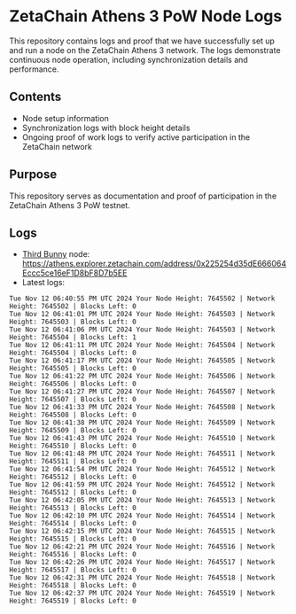 # ZetaChain Athens 3 PoW Node Logs
This repository contains logs and proof that we have successfully set up and run a node on the ZetaChain Athens 3 network. The logs demonstrate continuous node operation, including synchronization details and performance.

## Contents
- Node setup information
- Synchronization logs with block height details
- Ongoing proof of work logs to verify active participation in the ZetaChain network

## Purpose
This repository serves as documentation and proof of participation in the ZetaChain Athens 3 PoW testnet.

## Logs

- [Third Bunny](https://thirdbunny.xyz/) node: https://athens.explorer.zetachain.com/address/0x225254d35dE666064Eccc5ce16eF1D8bF8D7b5EE
- Latest logs:
```
Tue Nov 12 06:40:55 PM UTC 2024 Your Node Height: 7645502 | Network Height: 7645502 | Blocks Left: 0
Tue Nov 12 06:41:01 PM UTC 2024 Your Node Height: 7645503 | Network Height: 7645503 | Blocks Left: 0
Tue Nov 12 06:41:06 PM UTC 2024 Your Node Height: 7645503 | Network Height: 7645504 | Blocks Left: 1
Tue Nov 12 06:41:11 PM UTC 2024 Your Node Height: 7645504 | Network Height: 7645504 | Blocks Left: 0
Tue Nov 12 06:41:17 PM UTC 2024 Your Node Height: 7645505 | Network Height: 7645505 | Blocks Left: 0
Tue Nov 12 06:41:22 PM UTC 2024 Your Node Height: 7645506 | Network Height: 7645506 | Blocks Left: 0
Tue Nov 12 06:41:27 PM UTC 2024 Your Node Height: 7645507 | Network Height: 7645507 | Blocks Left: 0
Tue Nov 12 06:41:33 PM UTC 2024 Your Node Height: 7645508 | Network Height: 7645508 | Blocks Left: 0
Tue Nov 12 06:41:38 PM UTC 2024 Your Node Height: 7645509 | Network Height: 7645509 | Blocks Left: 0
Tue Nov 12 06:41:43 PM UTC 2024 Your Node Height: 7645510 | Network Height: 7645510 | Blocks Left: 0
Tue Nov 12 06:41:48 PM UTC 2024 Your Node Height: 7645511 | Network Height: 7645511 | Blocks Left: 0
Tue Nov 12 06:41:54 PM UTC 2024 Your Node Height: 7645512 | Network Height: 7645512 | Blocks Left: 0
Tue Nov 12 06:41:59 PM UTC 2024 Your Node Height: 7645512 | Network Height: 7645512 | Blocks Left: 0
Tue Nov 12 06:42:05 PM UTC 2024 Your Node Height: 7645513 | Network Height: 7645513 | Blocks Left: 0
Tue Nov 12 06:42:10 PM UTC 2024 Your Node Height: 7645514 | Network Height: 7645514 | Blocks Left: 0
Tue Nov 12 06:42:15 PM UTC 2024 Your Node Height: 7645515 | Network Height: 7645515 | Blocks Left: 0
Tue Nov 12 06:42:21 PM UTC 2024 Your Node Height: 7645516 | Network Height: 7645516 | Blocks Left: 0
Tue Nov 12 06:42:26 PM UTC 2024 Your Node Height: 7645517 | Network Height: 7645517 | Blocks Left: 0
Tue Nov 12 06:42:31 PM UTC 2024 Your Node Height: 7645518 | Network Height: 7645518 | Blocks Left: 0
Tue Nov 12 06:42:37 PM UTC 2024 Your Node Height: 7645519 | Network Height: 7645519 | Blocks Left: 0
```
